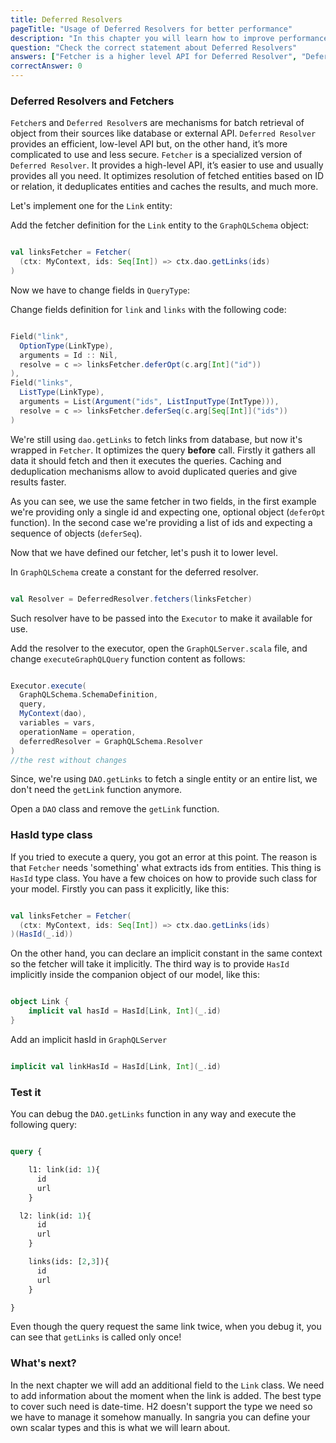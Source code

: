 ```yaml
---
title: Deferred Resolvers
pageTitle: "Usage of Deferred Resolvers for better performance"
description: "In this chapter you will learn how to improve performance with deferred resolvers."
question: "Check the correct statement about Deferred Resolvers"
answers: ["Fetcher is a higher level API for Deferred Resolver", "Deferred Resolver is for optimizing a query, Fetcher is for taking data from data source in batch","Fetcher is light version of Deferred Resolver without cache or support for relations", "Deferred Resolver and Fetcher are completely different, not related to each other" ]
correctAnswer: 0
---
```



### Deferred Resolvers and Fetchers

`Fetcher`s and `Deferred Resolver`s are mechanisms for batch retrieval of object from their sources like database or external API. `Deferred Resolver` provides an efficient, low-level API but, on the other hand, it’s more complicated to use and less secure. `Fetcher` is a specialized version of `Deferred Resolver`. It provides a high-level API, it’s easier to use and usually provides all you need. It optimizes resolution of fetched entities based on ID or relation, it deduplicates entities and caches the results, and much more.

Let's implement one for the `Link` entity:

<Instruction>

Add the fetcher definition for the `Link` entity to the `GraphQLSchema` object:

```scala

val linksFetcher = Fetcher(
  (ctx: MyContext, ids: Seq[Int]) => ctx.dao.getLinks(ids)
)

```

</Instruction>

Now we have to change fields in `QueryType`:

<Instruction>

Change fields definition for `link` and `links` with the following code:

```scala

Field("link",
  OptionType(LinkType),
  arguments = Id :: Nil,
  resolve = c => linksFetcher.deferOpt(c.arg[Int]("id"))
),
Field("links",
  ListType(LinkType),
  arguments = List(Argument("ids", ListInputType(IntType))),
  resolve = c => linksFetcher.deferSeq(c.arg[Seq[Int]]("ids"))
)

```

</Instruction>

We're still using `dao.getLinks` to fetch links from database, but now it's wrapped in `Fetcher`. It optimizes the query **before** call. Firstly it gathers all data it should fetch and then it executes the queries. Caching and deduplication mechanisms allow to avoid duplicated queries and give results faster.

As you can see, we use the same fetcher in two fields, in the first example we're providing only a single id and expecting one, optional object (`deferOpt` function). In the second case we're providing a list of ids and expecting a sequence of objects (`deferSeq`).

Now that we have defined our fetcher, let's push it to lower level.

<Instruction>

In `GraphQLSchema` create a constant for the deferred resolver.

```scala

val Resolver = DeferredResolver.fetchers(linksFetcher)

```

</Instruction>

Such resolver have to be passed into the `Executor` to make it available for use.

<Instruction>

Add the resolver to the executor, open the `GraphQLServer.scala` file, and change `executeGraphQLQuery` function content as follows:

```scala

Executor.execute(
  GraphQLSchema.SchemaDefinition,
  query,
  MyContext(dao),
  variables = vars,
  operationName = operation,
  deferredResolver = GraphQLSchema.Resolver
)
//the rest without changes
```

</Instruction>

Since, we're using `DAO.getLinks` to fetch a single entity or an entire list, we don't need the `getLink` function anymore.

<Instruction>

Open a `DAO` class and remove the `getLink` function.

</Instruction>


### HasId type class

If you tried to execute a query, you got an error at this point. The reason is that `Fetcher` needs 'something' what extracts ids from entities. This thing is `HasId` type class. You have a few choices on how to provide such class for your model. Firstly you can pass it explicitly, like this:

```scala

val linksFetcher = Fetcher(
  (ctx: MyContext, ids: Seq[Int]) => ctx.dao.getLinks(ids)
)(HasId(_.id))

```

On the other hand, you can declare an implicit constant in the same context so the fetcher will take it implicitly.
The third way is to provide `HasId` implicitly inside the companion object of our model, like this:

```scala

object Link {
    implicit val hasId = HasId[Link, Int](_.id)
}

```

<Instruction>

Add an implicit hasId in `GraphQLServer`

```scala

implicit val linkHasId = HasId[Link, Int](_.id)

```

</Instruction>


### Test it

You can debug the `DAO.getLinks` function in any way and execute the following query:

```graphql

query {

    l1: link(id: 1){
      id
      url
    }

  l2: link(id: 1){
      id
      url
    }

    links(ids: [2,3]){
      id
      url
    }

}

```

Even though the query request the same link twice, when you debug it, you can see that `getLinks` is called only once!

### What's next?

In the next chapter we will add an additional field to the `Link` class. We need to add information about the moment when the link is added. The best type to cover such need is date-time. H2 doesn't support the type we need so we have to manage it somehow manually. In sangria you can define your own scalar types and this is what we will learn about. 
